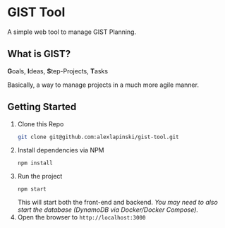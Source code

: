 # GIST Tool
A simple web tool to manage GIST Planning.

## What is GIST?
**G**oals,
**I**deas,
**S**tep-Projects,
**T**asks

Basically, a way to manage projects in a much more agile manner.

## Getting Started
1. Clone this Repo
    ```bash
    git clone git@github.com:alexlapinski/gist-tool.git
    ```
2. Install dependencies via NPM
    ```
    npm install
    ```
3. Run the project
    ```
    npm start
    ```
    This will start both the front-end and backend. 
    *You may need to also start the database (DynamoDB via Docker/Docker Compose).*
4. Open the browser to ```http://localhost:3000```